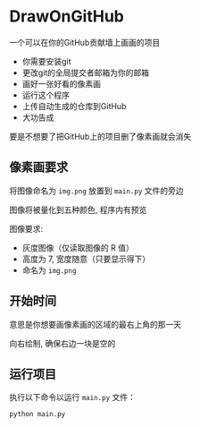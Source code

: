# DrawOnGitHub

一个可以在你的GitHub贡献墙上画画的项目
- 你需要安装git
- 更改git的全局提交者邮箱为你的邮箱
- 画好一张好看的像素画
- 运行这个程序
- 上传自动生成的仓库到GitHub
- 大功告成

要是不想要了把GitHub上的项目删了像素画就会消失

## 像素画要求

将图像命名为 `img.png` 放置到 `main.py` 文件的旁边

图像将被量化到五种颜色, 程序内有预览

图像要求:
- 灰度图像（仅读取图像的 R 值）
- 高度为 7, 宽度随意（只要显示得下）
- 命名为 `img.png`

## 开始时间

意思是你想要画像素画的区域的最右上角的那一天

向右绘制, 确保右边一块是空的

## 运行项目

执行以下命令以运行 `main.py` 文件：

```bash
python main.py